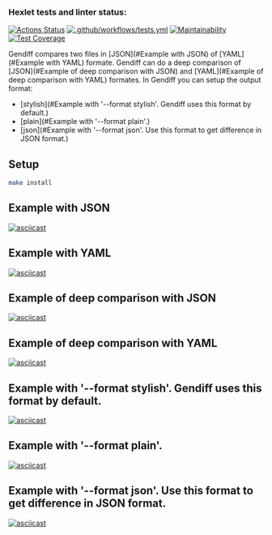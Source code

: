 ### Hexlet tests and linter status:
[![Actions Status](https://github.com/BuyanauskasAA/frontend-project-lvl2/workflows/hexlet-check/badge.svg)](https://github.com/BuyanauskasAA/frontend-project-lvl2/actions)
[![.github/workflows/tests.yml](https://github.com/BuyanauskasAA/frontend-project-lvl2/actions/workflows/tests.yml/badge.svg)](https://github.com/BuyanauskasAA/frontend-project-lvl2/actions/workflows/tests.yml)
[![Maintainability](https://api.codeclimate.com/v1/badges/97bb01d1de371699da3a/maintainability)](https://codeclimate.com/github/BuyanauskasAA/frontend-project-lvl2/maintainability)
[![Test Coverage](https://api.codeclimate.com/v1/badges/97bb01d1de371699da3a/test_coverage)](https://codeclimate.com/github/BuyanauskasAA/frontend-project-lvl2/test_coverage)

Gendiff compares two files in [JSON](#Example with JSON) of [YAML](#Example with YAML) formate. 
Gendiff can do a deep comparison of [JSON](#Example of deep comparison with JSON) and [YAML](#Example of deep comparison with YAML) formates. 
In Gendiff you can setup the output format:
  - [stylish](#Example with '--format stylish'. Gendiff uses this format by default.)
  - [plain](#Example with '--format plain'.)
  - [json](#Example with '--format json'. Use this format to get difference in JSON format.)

## Setup

```sh
make install
```

## Example with JSON

[![asciicast](https://asciinema.org/a/BzBZhKHhtQDy9XDz8iN9T2p90.svg)](https://asciinema.org/a/BzBZhKHhtQDy9XDz8iN9T2p90)

## Example with YAML

[![asciicast](https://asciinema.org/a/qiSy5Ckvsl045FSJk8DzfKIMx.svg)](https://asciinema.org/a/qiSy5Ckvsl045FSJk8DzfKIMx)

## Example of deep comparison with JSON

[![asciicast](https://asciinema.org/a/wIICcRs0CHZpE6SVKpIcJ5Iqi.svg)](https://asciinema.org/a/wIICcRs0CHZpE6SVKpIcJ5Iqi)

## Example of deep comparison with YAML

[![asciicast](https://asciinema.org/a/fBWhpysqO3DX8KfzW91FgGyxA.svg)](https://asciinema.org/a/fBWhpysqO3DX8KfzW91FgGyxA)

## Example with '--format stylish'. Gendiff uses this format by default.

[![asciicast](https://asciinema.org/a/Xc1RAeq9Bjz18brPxwMF3aFUr.svg)](https://asciinema.org/a/Xc1RAeq9Bjz18brPxwMF3aFUr)

## Example with '--format plain'.

[![asciicast](https://asciinema.org/a/r6c9hCewPNbE2kMtYOGkhf67g.svg)](https://asciinema.org/a/r6c9hCewPNbE2kMtYOGkhf67g)

## Example with '--format json'. Use this format to get difference in JSON format.

[![asciicast](https://asciinema.org/a/wqDz1arGbjOepWYrYBvxtrH3P.svg)](https://asciinema.org/a/wqDz1arGbjOepWYrYBvxtrH3P)


